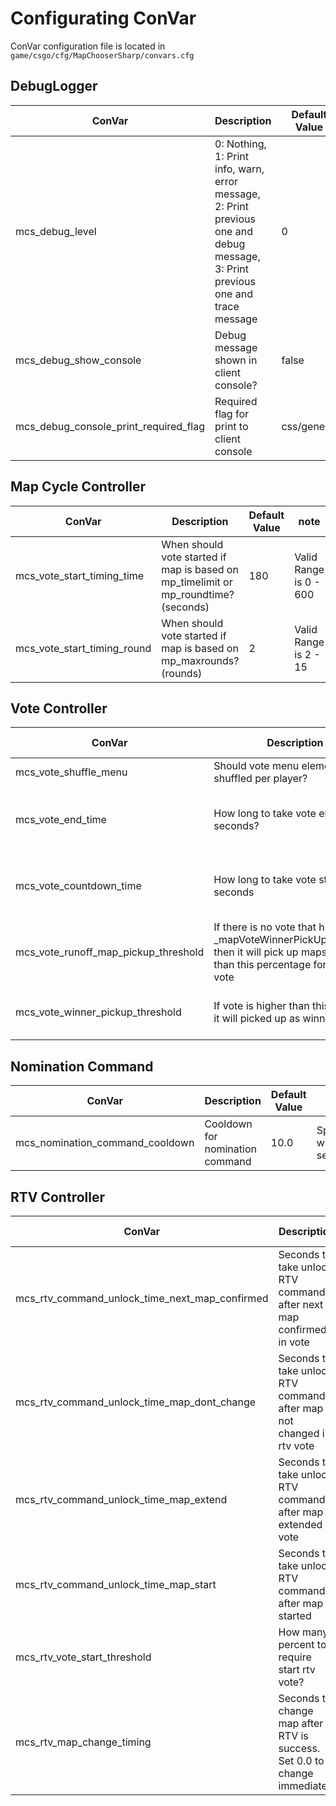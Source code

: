 ﻿# Configurating ConVar

ConVar configuration file is located in `game/csgo/cfg/MapChooserSharp/convars.cfg`

## DebugLogger

| ConVar                                | Description                                                                                                                      | Default Value | note |
|---------------------------------------|----------------------------------------------------------------------------------------------------------------------------------|---------------|------|
| mcs_debug_level                       | 0: Nothing, 1: Print info, warn, error message, 2: Print previous one and debug message, 3: Print previous one and trace message | 0             |      |
| mcs_debug_show_console                | Debug message shown in client console?                                                                                           | false         |      |
| mcs_debug_console_print_required_flag | Required flag for print to client console                                                                                        | css/generic   |      |


## Map Cycle Controller

| ConVar                       | Description                                                                         | Default Value | note                   |
|------------------------------|-------------------------------------------------------------------------------------|---------------|------------------------|
| mcs_vote_start_timing_time   | When should vote started if map is based on mp_timelimit or mp_roundtime? (seconds) | 180           | Valid Range is 0 - 600 |
| mcs_vote_start_timing_round  | When should vote started if map is based on mp_maxrounds? (rounds)                  | 2             | Valid Range is 2 - 15  |

## Vote Controller

| ConVar                               | Description                                                                                                                               | Default Value | note                               |
|--------------------------------------|-------------------------------------------------------------------------------------------------------------------------------------------|---------------|------------------------------------|
| mcs_vote_shuffle_menu                | Should vote menu elements is shuffled per player?                                                                                         | false         |                                    |
| mcs_vote_end_time                    | How long to take vote ends in seconds?                                                                                                    | 15.0          | Valid Range is 5.0 - 120.0 seconds |
| mcs_vote_countdown_time              | How long to take vote starts in seconds                                                                                                   | 13            | Valid Range is 0 - 120 seconds     |
| mcs_vote_runoff_map_pickup_threshold | If there is no vote that higher than _mapVoteWinnerPickUpThreshold, then it will pick up maps higher than this percentage for runoff vote | 0.3           | Valid Range is 0.0 - 1.0           |
| mcs_vote_winner_pickup_threshold     | If vote is higher than this percent, it will picked up as winner.                                                                         | 0.7           | Valid Range is 0.0 - 1.0           |

## Nomination Command

| ConVar                           | Description                      | Default Value  | note                 |
|----------------------------------|----------------------------------|----------------|----------------------|
| mcs_nomination_command_cooldown  | Cooldown for nomination command  | 10.0           | Specify with seconds |

## RTV Controller

| ConVar                                         | Description                                                                         | Default Value | note                        |
|------------------------------------------------|-------------------------------------------------------------------------------------|---------------|-----------------------------|
| mcs_rtv_command_unlock_time_next_map_confirmed | Seconds to take unlock RTV command after next map confirmed in vote                 | 60.0          | Valid Range is 0.0 - 1200.0 |
| mcs_rtv_command_unlock_time_map_dont_change    | Seconds to take unlock RTV command after map is not changed in rtv vote             | 240.0         | Valid Range is 0.0 - 1200.0 |
| mcs_rtv_command_unlock_time_map_extend         | Seconds to take unlock RTV command after map is extended in vote                    | 120.0         | Valid Range is 0.0 - 1200.0 |
| mcs_rtv_command_unlock_time_map_start          | Seconds to take unlock RTV command after map started                                | 300.0         | Valid Range is 0.0 - 1200.0 |
| mcs_rtv_vote_start_threshold                   | How many percent to require start rtv vote?                                         | 0.5           | Valid Range is 0.0 - 1.0    |
| mcs_rtv_map_change_timing                      | Seconds to change map after RTV is success. Set 0.0 to change immediately           | 3.0           | Valid Range is 0.0 - 60.0   |